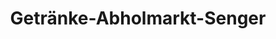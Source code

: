 ---
title: "Getränke-Abholmarkt-Senger"
url: /hoexter/getraenke-abholmarkt-senger/
shop: Getränke
---